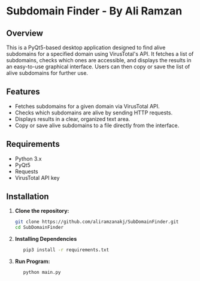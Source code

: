 # Subdomain Finder - By Ali Ramzan

## Overview
This is a PyQt5-based desktop application designed to find alive subdomains for a specified domain using VirusTotal's API. It fetches a list of subdomains, checks which ones are accessible, and displays the results in an easy-to-use graphical interface. Users can then copy or save the list of alive subdomains for further use.

## Features
- Fetches subdomains for a given domain via VirusTotal API.
- Checks which subdomains are alive by sending HTTP requests.
- Displays results in a clear, organized text area.
- Copy or save alive subdomains to a file directly from the interface.

## Requirements
- Python 3.x
- PyQt5
- Requests
- VirusTotal API key

## Installation
1. **Clone the repository:**
   ```bash
   git clone https://github.com/aliramzanakj/SubDomainFinder.git
   cd SubDomainFinder
2. **Installing Dependencies**
   ```bash
      pip3 install -r requirements.txt
3. **Run Program:**
   ```bash
      python main.py
